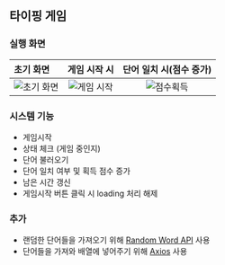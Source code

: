 ## 타이핑 게임

### 실행 화면

| 초기 화면 | 게임 시작 시 | 단어 일치 시(점수 증가) |
|:--------|:--------:|:--------:|
| ![초기 화면](https://user-images.githubusercontent.com/54324782/149871977-0d641a10-4ae2-4747-a559-5f78c8b2b9d1.png) | ![게임 시작](https://user-images.githubusercontent.com/54324782/149872033-336a4bf7-ccf6-427e-92d9-8c24f0849d35.png) | ![점수획득](https://user-images.githubusercontent.com/54324782/149872078-af71ef13-fb95-44f2-968a-c01c33458933.png)

### 시스템 기능

- 게임시작
- 상태 체크 (게임 중인지)
- 단어 불러오기
- 단어 일치 여부 및 획득 점수 증가
- 남은 시간 갱신
- 게임시작 버튼 클릭 시 loading 처리 해제

### 추가

- 랜덤한 단어들을 가져오기 위해 [Random Word API](https://random-word-api.herokuapp.com/home) 사용
- 단어들을 가져와 배열에 넣어주기 위해 [Axios](https://github.com/axios/axios) 사용
